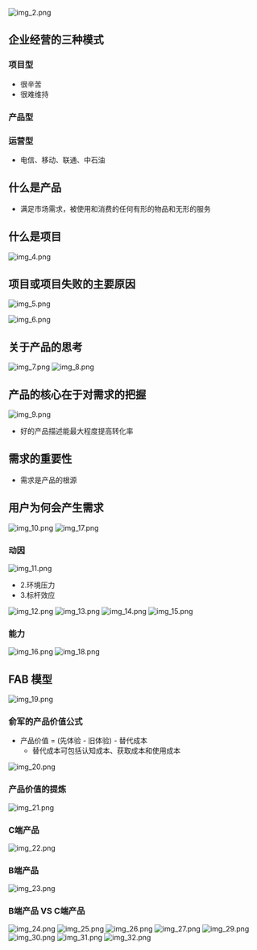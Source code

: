 ![img_2.png](img1/img_2.png)

## 企业经营的三种模式

### 项目型

* 很辛苦
* 很难维持

### 产品型

### 运营型

* 电信、移动、联通、中石油

## 什么是产品

* 满足市场需求，被使用和消费的任何有形的物品和无形的服务

## 什么是项目

![img_4.png](img1/img_4.png)

## 项目或项目失败的主要原因

![img_5.png](img1/img_5.png)

![img_6.png](img1/img_6.png)

## 关于产品的思考

![img_7.png](img1/img_7.png)
![img_8.png](img1/img_8.png)

## 产品的核心在于对需求的把握

![img_9.png](img1/img_9.png)

* 好的产品描述能最大程度提高转化率

## 需求的重要性

* 需求是产品的根源

## 用户为何会产生需求

![img_10.png](img1/img_10.png)
![img_17.png](img1/img_17.png)

### 动因

![img_11.png](img1/img_11.png)

* 2.环境压力
* 3.标杆效应

![img_12.png](img1/img_12.png)
![img_13.png](img1/img_13.png)
![img_14.png](img1/img_14.png)
![img_15.png](img1/img_15.png)

### 能力

![img_16.png](img1/img_16.png)
![img_18.png](img1/img_18.png)

## FAB 模型

![img_19.png](img1/img_19.png)

### 俞军的产品价值公式

* 产品价值 = (先体验 - 旧体验) - 替代成本
  * 替代成本可包括认知成本、获取成本和使用成本

![img_20.png](img1/img_20.png)

### 产品价值的提炼

![img_21.png](img1/img_21.png)

### C端产品

![img_22.png](img1/img_22.png)

### B端产品

![img_23.png](img1/img_23.png)

### B端产品 VS C端产品

![img_24.png](img1/img_24.png)
![img_25.png](img1/img_25.png)
![img_26.png](img1/img_26.png)
![img_27.png](img1/img_27.png)
![img_29.png](img1/img_29.png)
![img_30.png](img1/img_30.png)
![img_31.png](img1/img_31.png)
![img_32.png](img1/img_32.png)